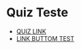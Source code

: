 # Quiz Teste

* [QUIZ LINK](https://simplequiztohugo.vercel.app/)
* [LINK BUTTOM TEST](https://simplequiztohugo-oa6nz4ev3-dihgabs-projects.vercel.app/)
